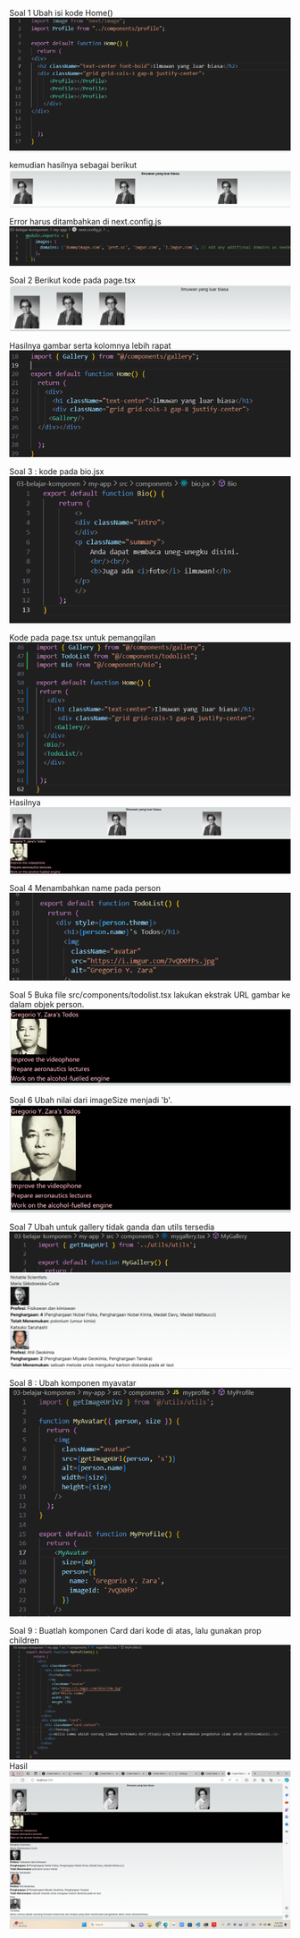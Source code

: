 Soal 1
Ubah isi kode Home() 
![img](/03-belajar-komponen/2.png)

kemudian hasilnya sebagai berikut
![img](/03-belajar-komponen/1.png)

Error harus ditambahkan di next.config.js
![img](/03-belajar-komponen/3.png)

Soal 2
Berikut kode pada page.tsx 
![img](/03-belajar-komponen/4.png)

Hasilnya gambar serta kolomnya lebih rapat 
![img](/03-belajar-komponen/5.png)

Soal 3 : kode pada bio.jsx
![img](/03-belajar-komponen/10.png)

Kode pada page.tsx untuk pemanggilan
![img](/03-belajar-komponen/9.png)
Hasilnya
![img](/03-belajar-komponen/7.png)

Soal 4 
Menambahkan name pada person
![img](/03-belajar-komponen/6.png)

Soal 5
Buka file src/components/todolist.tsx lakukan ekstrak URL gambar ke dalam objek person.
![img](/03-belajar-komponen/11.png)

Soal 6 
Ubah nilai dari imageSize menjadi 'b'. 
![img](/03-belajar-komponen/12%20bigger.png)

Soal 7 
Ubah untuk gallery tidak ganda dan utils tersedia 
![img](/03-belajar-komponen/soal%208%20ubah%20utils.png)
![img](/03-belajar-komponen/Hasilno9.png)

Soal 8 : 
Ubah komponen myavatar
![img](/03-belajar-komponen/myavatar.png)


Soal 9 : Buatlah komponen Card dari kode di atas, lalu gunakan prop children
![img](/03-belajar-komponen/props.png)
Hasil
![img](/03-belajar-komponen/Screenshot%20(190).png)
